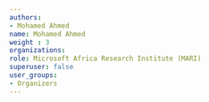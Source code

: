 ```yaml
---
authors: 
- Mohamed Ahmed
name: Mohamed Ahmed
weight : 3
organizations:
role: Microsoft Africa Research Institute (MARI) 
superuser: false
user_groups:
- Organizers
---
```


